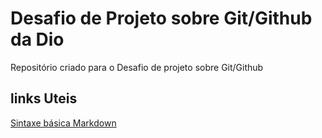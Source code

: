 # Desafio de Projeto sobre Git/Github da Dio
Repositório criado para o Desafio de projeto sobre Git/Github
## links Uteis
[Sintaxe básica Markdown](https://www.markdownguide.org/basic-syntax/)
